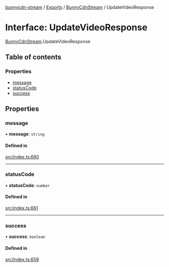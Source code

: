 [bunnycdn-stream](../README.md) / [Exports](../modules.md) / [BunnyCdnStream](../modules/BunnyCdnStream.md) / UpdateVideoResponse

# Interface: UpdateVideoResponse

[BunnyCdnStream](../modules/BunnyCdnStream.md).UpdateVideoResponse

## Table of contents

### Properties

- [message](BunnyCdnStream.UpdateVideoResponse.md#message)
- [statusCode](BunnyCdnStream.UpdateVideoResponse.md#statuscode)
- [success](BunnyCdnStream.UpdateVideoResponse.md#success)

## Properties

### message

• **message**: `string`

#### Defined in

[src/index.ts:660](https://github.com/dan-online/bunnycdn-stream/blob/62b253f/src/index.ts#L660)

___

### statusCode

• **statusCode**: `number`

#### Defined in

[src/index.ts:661](https://github.com/dan-online/bunnycdn-stream/blob/62b253f/src/index.ts#L661)

___

### success

• **success**: `boolean`

#### Defined in

[src/index.ts:659](https://github.com/dan-online/bunnycdn-stream/blob/62b253f/src/index.ts#L659)
